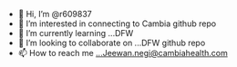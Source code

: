 - 👋 Hi, I’m @r609837
- 👀 I’m interested in connecting to Cambia github repo    
- 🌱 I’m currently learning ...DFW  
- 💞️ I’m looking to collaborate on ...DFW github repo
- 📫 How to reach me ...Jeewan.negi@cambiahealth.com

<!---
r609837/r609837 is a ✨ special ✨ repository because its `README.md` (this file) appears on your GitHub profile.
You can click the Preview link to take a look at your changes.
--->
